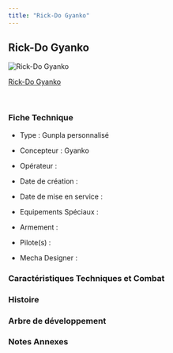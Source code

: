 ```yaml
---
title: "Rick-Do Gyanko"
---
```


Rick-Do Gyanko
--------------



![Rick-Do Gyanko](/images/stories/saga/gundambfblg/mechas/rick-do-gyanko.png)

[Rick-Do Gyanko](javascript:change_image_m('images/stories/saga/gundambfblg/mechas/rick-do-gyanko.png');)

 

### Fiche Technique


- Type : Gunpla personnalisé
  
- Concepteur : Gyanko
  
- Opérateur : 
  
- Date de création : 
  
- Date de mise en service : 
  
- Equipements Spéciaux :




- Armement :




- Pilote(s) : 





- Mecha Designer : 


### Caractéristiques Techniques et Combat


### Histoire


### Arbre de développement


### Notes Annexes


